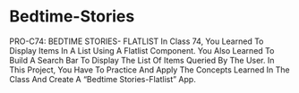 # Bedtime-Stories

PRO-C74: BEDTIME STORIES- FLATLIST
In Class 74, You Learned To Display Items In A List Using A Flatlist Component. You Also Learned To Build A Search Bar To Display The List Of Items Queried By The User. In This Project, You Have To Practice And Apply The Concepts Learned In The Class And Create A “Bedtime Stories-Flatlist” App.
